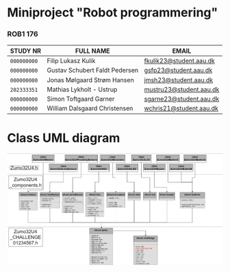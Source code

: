 # Miniproject "Robot programmering"
### ROB1 176 
| **STUDY NR**       | **FULL NAME**                   | **EMAIL**                 |
| ------------------ | ------------------------------- | ------------------------- |
| `000000000`        | Filip Lukasz Kulik              |  fkulik23@student.aau.dk  |
| `000000000`        | Gustav Schubert Faldt Pedersen  |  gsfp23@student.aau.dk    |
| `000000000`        | Jonas Mølgaard Strøm Hansen     |  jmsh23@student.aau.dk    |
| `202333351`        | Mathias Lykholt - Ustrup        |  mustru23@student.aau.dk  |
| `000000000`        | Simon Toftgaard Garner          |  sgarne23@student.aau.dk  |
| `000000000`        | William Dalsgaard Christensen   |  wchris21@student.aau.dk  |

# Class UML diagram
![image](media/Zumo32U4_CHALLENGE01234567.jpg)
